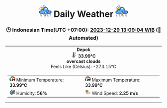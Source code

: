 # <h1 align=center><img height=40 src=images/cloud.png> Daily Weather <img height=40 src=images/cloud.png></h1>
<h3 align=center>🕒 Indonesian Time(UTC +07:00): <u>2023-12-29 13:09:04 WIB</u> (🤖Automated)</h3>

<table align=center>
<tr>
<td align=center><b>Depok</b><br><img src=images/thermometer.png height=18> <b>33.99°C</b><br><b>overcast clouds</b><br>Feels Like (Celsius): -273.15°C</td>
</tr>
<td>
<table>
<tr>
<td><img src=images/fast.png height=18> Minimum Temperature: <b>33.99°C</b></td>
<td><img src=images/fast.png height=18> Maximum Temperature: <b>33.99°C</b></td>
</tr>
<tr>
<td><img src=images/humidity.png height=18> Humidity: <b>56%</b></td>
<td><img src=images/air-flow.png height=18> Wind Speed: <b>2.25 m/s</b></td>
</tr>
</table>
</table>
